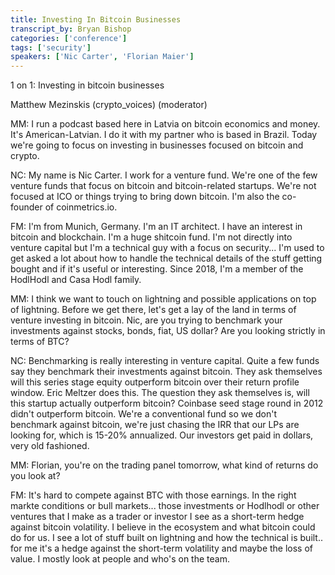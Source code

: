 ```yaml
---
title: Investing In Bitcoin Businesses
transcript_by: Bryan Bishop
categories: ['conference']
tags: ['security']
speakers: ['Nic Carter', 'Florian Maier']
---
```


1 on 1: Investing in bitcoin businesses

Matthew Mezinskis (crypto\_voices) (moderator)

MM: I run a podcast based here in Latvia on bitcoin economics and money. It's American-Latvian. I do it with my partner who is based in Brazil. Today we're going to focus on investing in businesses focused on bitcoin and crypto.

NC: My name is Nic Carter. I work for a venture fund. We're one of the few venture funds that focus on bitcoin and bitcoin-related startups. We're not focused at ICO or things trying to bring down bitcoin. I'm also the co-founder of coinmetrics.io.

FM: I'm from Munich, Germany. I'm an IT architect. I have an interest in bitcoin and blockchain. I'm a huge shitcoin fund. I'm not directly into venture capital but I'm a technical guy with a focus on security... I'm used to get asked a lot about how to handle the technical details of the stuff getting bought and if it's useful or interesting. Since 2018, I'm a member of the HodlHodl and Casa Hodl family.

MM: I think we want to touch on lightning and possible applications on top of lightning. Before we get there, let's get a lay of the land in terms of venture investing in bitcoin. Nic, are you trying to benchmark your investments against stocks, bonds, fiat, US dollar? Are you looking strictly in terms of BTC?

NC: Benchmarking is really interesting in venture capital. Quite a few funds say they benchmark their investments against bitcoin. They ask themselves will this series stage equity outperform bitcoin over their return profile window. Eric Meltzer does this. The question they ask themselves is, will this startup actually outperform bitcoin? Coinbase seed stage round in 2012 didn't outperform bitcoin. We're a conventional fund so we don't benchmark against bitcoin, we're just chasing the IRR that our LPs are looking for, which is 15-20% annualized. Our investors get paid in dollars, very old fashioned.

MM: Florian, you're on the trading panel tomorrow, what kind of returns do you look at?

FM: It's hard to compete against BTC with those earnings. In the right markte conditions or bull markets... those investments or Hodlhodl or other ventures that I make as a trader or investor I see as a short-term hedge against bitcoin volatility. I believe in the ecosystem and what bitcoin could do for us. I see a lot of stuff built on lightning and how the technical is built.. for me it's a hedge against the short-term volatility and maybe the loss of value. I mostly look at people and who's on the team.


